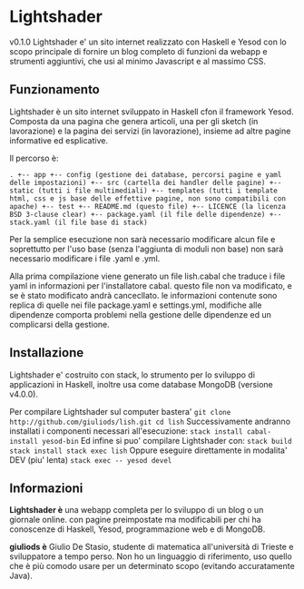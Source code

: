 # Lightshader
v0.1.0
Lightshader e' un sito internet realizzato con Haskell e Yesod con lo scopo principale di fornire un blog completo di funzioni da webapp e strumenti aggiuntivi, che usi al minimo Javascript e al massimo CSS.

## Funzionamento
Lightshader è un sito internet sviluppato in Haskell cfon il framework Yesod.
Composta da una pagina che genera articoli, una per gli sketch (in lavorazione) e la pagina dei
servizi (in lavorazione), insieme ad altre pagine informative ed esplicative.

Il percorso è:

``
.
+-- app
+-- config (gestione dei database, percorsi pagine e yaml delle impostazioni)
+-- src (cartella dei handler delle pagine)
+-- static (tutti i file multimediali)
+-- templates (tutti i template html, css e js base delle effettive pagine, non sono compatibili con apache)
+-- test
+-- README.md (questo file)
+-- LICENCE (la licenza BSD 3-clause clear)
+-- package.yaml (il file delle dipendenze)
+-- stack.yaml (il file base di stack)
``

Per la semplice esecuzione non sarà necessario modificare alcun file e soprettutto per l'uso base
(senza l'aggiunta di moduli non base) non sarà necessario modificare i file .yaml e .yml.

Alla prima compilazione viene generato un file lish.cabal che traduce i file yaml in informazioni per
l'installatore cabal. questo file non va modificato, e se è stato modificato andrà cancecllato. le
informazioni contenute sono replica di quelle nei file package.yaml e settings.yml, modifiche alle
dipendenze comporta problemi nella gestione delle dipendenze ed un complicarsi della gestione.

## Installazione
Lightshader e' costruito con stack, lo strumento per lo sviluppo di applicazioni in Haskell, inoltre usa come database MongoDB (versione v4.0.0).

Per compilare Lightshader sul computer bastera'
``
git clone http://github.com/giuliods/lish.git
cd lish
``
Successivamente andranno installati i componenti necessari all'esecuzione:
``
stack install cabal-install yesod-bin
``
Ed infine si puo' compilare Lightshader con:
``
stack build
stack install
stack exec lish
``
Oppure eseguire direttamente in modalita' DEV (piu' lenta)
``
stack exec -- yesod devel
``

## Informazioni
**Lightshader è** una webapp completa per lo sviluppo di un blog o un giornale online. con pagine
preimpostate ma modificabili per chi ha conoscenze di Haskell, Yesod, programmazione web e di
MongoDB.

**giuliods è** Giulio De Stasio, studente di matematica all'università di Trieste e sviluppatore
a tempo perso. Non ho un linguaggio di riferimento, uso quello che è più comodo usare per un
determinato scopo (evitando accuratamente Java).
